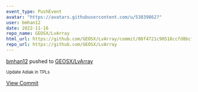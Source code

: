```yaml
---
event_type: PushEvent
avatar: "https://avatars.githubusercontent.com/u/53839862?"
user: bmhan12
date: 2022-11-16
repo_name: GEOSX/LvArray
html_url: https://github.com/GEOSX/LvArray/commit/08f4721c90518ccfd8bcfc14c09539d65104d51c
repo_url: https://github.com/GEOSX/LvArray
---
```


<a href='https://github.com/bmhan12' target='_blank'>bmhan12</a> pushed to <a href='https://github.com/GEOSX/LvArray' target='_blank'>GEOSX/LvArray</a>

<small>Update Adiak in TPLs</small>

<a href='https://github.com/GEOSX/LvArray/commit/08f4721c90518ccfd8bcfc14c09539d65104d51c' target='_blank'>View Commit</a>